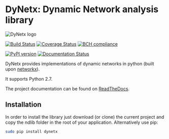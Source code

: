 # DyNetx: Dynamic Network analysis library



![DyNetx logo](http://dynetx.readthedocs.io/en/latest/_static/dynetx.png)

[![Build Status](https://travis-ci.org/GiulioRossetti/dynetx.svg?branch=master)](https://travis-ci.org/GiulioRossetti/dynetx)
[![Coverage Status](https://coveralls.io/repos/github/GiulioRossetti/dynetx/badge.svg?branch=master)](https://coveralls.io/github/GiulioRossetti/dynetx?branch=master)
[![BCH compliance](https://bettercodehub.com/edge/badge/GiulioRossetti/dynetx?branch=master)](https://bettercodehub.com/)

[![PyPI version](https://badge.fury.io/py/dynetx.svg)](https://badge.fury.io/py/dynetx)
[![Documentation Status](https://readthedocs.org/projects/dynetx/badge/?version=latest)](http://dynetx.readthedocs.io/en/latest/?badge=latest)



DyNetx provides implementations of dynamic networks in python (built upon [networkx](http://networkx.github.io)).

It supports Python 2.7.

The project documentation can be found on [ReadTheDocs](http://dynetx.readthedocs.io).


## Installation

In order to install the library just download (or clone) the current project and copy the ndlib folder in the root of your application.
Alternatively use pip:
```bash
sudo pip install dynetx
```

